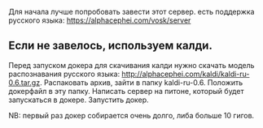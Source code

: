 Для начала лучше попробовать завести этот сервер. есть поддержка русского языка: https://alphacephei.com/vosk/server

## Если не завелось, используем калди.
Перед запуском докера для скачивания калди нужно скачать модель распознавания русского языка: http://alphacephei.com/kaldi/kaldi-ru-0.6.tar.gz.
Распаковать архив, зайти в папку kaldi-ru-0.6. Положить докерфайл в эту папку. Написать сервер на питоне, который будет запускаться в докере. Запустить докер.

NB: первый раз докер собирается очень долго, либа больше 10 гигов.


